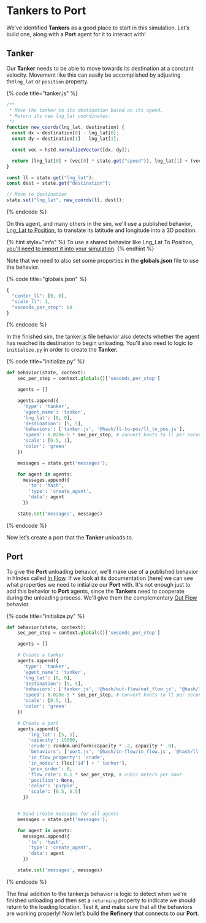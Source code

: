# Tankers to Port

We’ve identified **Tankers** as a good place to start in this simulation. Let’s build one, along with a **Port** agent for it to interact with!

## Tanker

Our **Tanker** needs to be able to move towards its destination at a constant velocity. Movement like this can easily be accomplished by adjusting the`lng_lat` or `position` property.

{% code title="tanker.js" %}
```javascript
/**
 * Move the tanker to its destination based on its speed.
 * Return its new lng_lat coordinates.
 */
function new_coords(lng_lat, destination) {
  const dx = destination[0] - lng_lat[0];
  const dy = destination[1] - lng_lat[1];

  const vec = hstd.normalizeVector([dx, dy]);

  return [lng_lat[0] + (vec[0] * state.get("speed")), lng_lat[1] + (vec[1] * state.get("speed"))]
}

const ll = state.get("lng_lat");
const dest = state.get("destination");

// Move to destination
state.set("lng_lat", new_coords(ll, dest));
```
{% endcode %}

On this agent, and many others in the sim, we'll use a published behavior, [Lng\_Lat to Position](https://hash.ai/@hash/ll-to-pos/overview), to translate its latitude and longitude into a 3D position. 

{% hint style="info" %}
To use a shared behavior like Lng\_Lat To Position, [you'll need to import it into your simulation](../../../../creating-simulations/behaviors/composable-behaviors.md#importing-a-behavior).
{% endhint %}

Note that we need to also set some properties in the **globals.json** file to use the behavior.

{% code title="globals.json" %}
```javascript
{
  "center_ll": [0, 0],
  "scale_ll": 1,
  "seconds_per_step": 60
}
```
{% endcode %}

In the finished sim, the tanker.js file behavior also detects whether the agent has reached its destination to begin unloading. You'll also need to logic to `initialize.py` in order to create the **Tanker.**

{% code title="initialize.py" %}
```python
def behavior(state, context):
    sec_per_step = context.globals()['seconds_per_step']

    agents = []

    agents.append({
      'type': 'tanker',
      'agent_name': 'tanker',
      'lng_lat': [0, 0],
      'destination': [5, 5],
      'behaviors': ['tanker.js', '@hash/ll-to-pos/ll_to_pos.js'],
      'speed': 6.028e-5 * sec_per_step, # convert knots to ll per second
      'scale': [0.5, 1],
      'color': 'green'
    })

    messages = state.get('messages');

    for agent in agents:
      messages.append({
        'to': 'hash', 
        'type': 'create_agent',
        'data': agent
      })

    state.set('messages', messages)
```
{% endcode %}

Now let’s create a port that the **Tanker** unloads to.

## Port

To give the **Port** unloading behavior, we'll make use of a published behavior in hIndex called [In Flow](https://hash.ai/@hash/in-flow). If we look at its documentation \[here\] we can see what properties we need to initialize our **Port** with. It's not enough just to add this behavior to **Port** agents, since the **Tankers** need to cooperate during the unloading process. We'll give them the complementary [Out Flow](https://hash.ai/@hash/out-flow) behavior.

{% code title="initialize.py" %}
```python
def behavior(state, context):
    sec_per_step = context.globals()['seconds_per_step']

    agents = []

    # Create a tanker
    agents.append({
      'type': 'tanker',
      'agent_name': 'tanker',
      'lng_lat': [0, 0],
      'destination': [5, 5],
      'behaviors': ['tanker.js', '@hash/out-flow/out_flow.js', '@hash/ll-to-pos/ll_to_pos.js'],
      'speed': 6.028e-5 * sec_per_step, # convert knots to ll per second
      'scale': [0.5, 1],
      'color': 'green'
    })

    # Create a port
    agents.append({
        'lng_lat': [5, 5],
        'capacity': 15000,
        'crude': random.uniform(capacity * .2, capacity * .8),
        'behaviors': ['port.js', '@hash/in-flow/in_flow.js', '@hash/ll-to-pos/ll_to_pos.js'],
        'in_flow_property': 'crude',
        'in_nodes': [loc['id'] + ' tanker'],
        'prev_order': 0,
        'flow_rate': 0.1 * sec_per_step, # cubic meters per hour
        'position': None,
        'color': 'purple',
        'scale': [0.5, 0.5]
      })


    # Send create messages for all agents
    messages = state.get('messages');

    for agent in agents:
      messages.append({
        'to': 'hash', 
        'type': 'create_agent',
        'data': agent
      })

    state.set('messages', messages)
```
{% endcode %}

The final addition to the tanker.js behavior is logic to detect when we're finished unloading and then set a `returning` property to indicate we should return to the loading location. Test it, and make sure that all the behaviors are working properly! Now let’s build the **Refinery** that connects to our **Port**.

